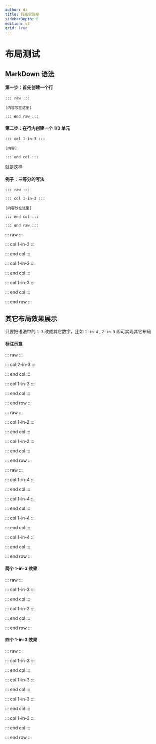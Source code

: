 ```yaml
---
author: dz
title: 行高实验室
sidebarDepth: 0
edition: v2
grid: true
---
```


# 布局测试

## MarkDown 语法

#### 第一步：首先创建一个行

    ::: raw :::

    (内容写在这里)

    ::: end raw :::

#### 第二步：在行内创建一个 1/3 单元

    ::: col 1-in-3 :::

    [内容]

    ::: end col :::

就是这样



#### 例子：三等分的写法

    ::: raw :::

    ::: col 1-in-3 :::
     
    [内容放在这里]

    ::: end col :::

    ::: end raw :::


::: raw :::

::: col  1-in-3 :::

<div class="content-test"></div>

::: end col :::

::: col  1-in-3 :::

<div class="content-test"></div>

::: end col :::

::: col  1-in-3 :::

<div class="content-test"></div>

::: end col :::


::: end row :::


## 其它布局效果展示

只要把语法中的 `1-3` 改成其它数字，比如 `1-in-4` , `2-in-3` 即可实现其它布局


#### 标注示意

::: raw :::

::: col  2-in-3 :::

<div class="content-test"></div>

::: end col :::

::: col  1-in-3 :::

<div class="content-test"></div>

::: end col :::


::: end row :::


::: raw :::

::: col  1-in-2 :::

<div class="content-test"></div>

::: end col :::

::: col  1-in-2 :::

<div class="content-test"></div>

::: end col :::


::: end row :::


::: raw :::

::: col  1-in-4 :::

<div class="content-test"></div>

::: end col :::

::: col  1-in-4 :::

<div class="content-test"></div>

::: end col :::

::: col  1-in-4 :::

<div class="content-test"></div>

::: end col :::

::: col  1-in-4 :::

<div class="content-test"></div>

::: end col :::


::: end row :::


#### 两个 1-in-3 效果

::: raw :::

::: col  1-in-3 :::

<div class="content-test"></div>

::: end col :::

::: col  1-in-3 :::

<div class="content-test"></div>

::: end col :::

::: end row :::


#### 四个 1-in-3 效果

::: raw :::

::: col  1-in-3 :::

<div class="content-test"></div>

::: end col :::

::: col  1-in-3 :::

<div class="content-test"></div>

::: end col :::

::: col  1-in-3 :::

<div class="content-test"></div>

::: end col :::

::: col  1-in-3 :::

<div class="content-test"></div>

::: end col :::

::: end row :::